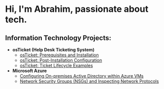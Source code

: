 # Hi, I'm Abrahim, passionate about tech.
<h2> Information Technology Projects:</h2>

- <b>osTicket (Help Desk Ticketing System)</b>
  - [osTicket: Prerequisites and Installation](https://github.com/Abrahimthabet/osticket-prereqs)
  - [osTicket: Post-Installation Configuration](https://github.com/Abrahimthabet/post-install-config)
  - [osTicket: Ticket Lifecycle Examples](https://github.com/Abrahimthabet/ticket-lifecycle)
- <b>Microsoft Azure</b>
  - [Configuring On-premises Active Directory within Azure VMs](https://github.com/Abrahimthabet/configure-ad)
  - [Network Security Groups (NSGs) and Inspecting Network Protocols](https://github.com/Abrahimthabet/azure-network-protocols)
